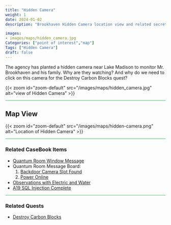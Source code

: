```yaml
---
title: "Hidden Camera"
weight: 1
date: 2024-01-02
description: "Brookhaven Hidden Camera location view and related secrets"

images:
- images/maps/hidden_camera.jpg
Categories: ["point of interest","map"]
Tags: ["Hidden Camera"]
draft: false
--- 
```



The agency has planted a hidden camera near Lake Madison to monitor Mr. Brookhaven and his family. Why are they watching? And why do we need to click on this camera for the Destroy Carbon Blocks quest?

{{< zoom id="zoom-default" src="/images/maps/hidden_camera.jpg" alt="view of Hidden Camera" >}}


<hr style="background-color: #28b44c" size=8>

## Map View

{{< zoom id="zoom-default" src="/images/maps/hidden-camera.png" alt="Location of Hidden Camera" >}}

<hr style="background-color: #28b44c" size=8>

### Related CaseBook Items

- [Quantum Room Window Message](/casebook/quantum/window_messages/#lake-madison-camera)
- Quantum Room Message Board:
    1. [Backdoor Camera Slot Found](/casebook/quantum/message_board/#backdoor-camera-slot-found)
    2. [Power Online](/casebook/quantum/message_board/#power-online)
- [Observations with Electric and Water](/casebook/interesting/observations/#linked-electric--water)
- [A19 SQL Injection Complete](/casebook/light_panel/#a19)

<hr style="background-color: #28b44c" size=8>

### Related Quests

- [Destroy Carbon Blocks](/lore/quests/#destroy-carbon-blocks)